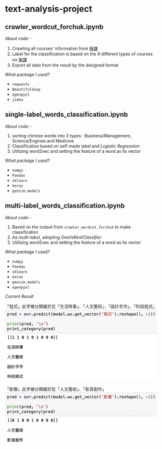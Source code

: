 # text-analysis-project

## crawler_wordcut_forchuk.ipynb

*About code···*

1. Crawling all courses' information from [揪課](https://trevi.ctld.ncku.edu.tw/site/trevi_list)
2. Label for the classification is based on the 9 different types of courses on [揪課](https://trevi.ctld.ncku.edu.tw/site/trevi_list)
3. Export all data from the result by the designed format

*What package I used?*

- `requests`
- `BeautifulSoup`
- `openpyxl`
- `jieba`

## single-label_words_classification.ipynb

*About code···*

1. sorting chinese words into 3 types : Business/Management, Science/Enginee and Medicine
2. Classification based on self-made label and *Logistic Regression*
3. Utilizing word2vec and setting the feature of a word as its vector

*What package I used?*

- `numpy`
- `Pandas`
- `sklearn`
- `keras`
- `gensim.models`

## multi-label_words_classification.ipynb

*About code···*

1. Based on the output from `crawler_wordcut_forchuk` to make classification
2. As *multi-label*, adopting *OneVsRestClassifier*
3. Utilizing word2vec and setting the feature of a word as its vector

*What package I used?*

- `numpy`
- `Pandas`
- `sklearn`
- `keras`
- `gensim.models`
- `openpyxl`

*Current Result*

「程式」此字被分類屬於在「生活時事」、「人文藝術」、「設計手作」、「科技程式」
![image](current_result_01.png)

「影像」此字被分類屬於在「人文藝術」、「影音創作」
![image](current_result_02.png)
